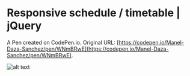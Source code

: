 # Responsive schedule / timetable | jQuery

A Pen created on CodePen.io. Original URL: [https://codepen.io/Manel-Daza-Sanchez/pen/WNmBRwE](https://codepen.io/Manel-Daza-Sanchez/pen/WNmBRwE).

![alt text](https://s26.postimg.org/tfum45j7t/screenshot_537.png "Schedule")
